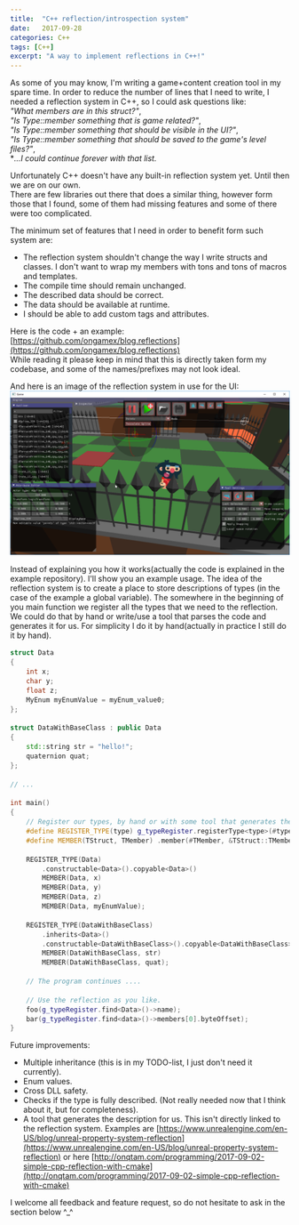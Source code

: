 ```yaml
---
title:  "C++ reflection/introspection system"
date:   2017-09-28
categories: C++
tags: [C++]
excerpt: "A way to implement reflections in C++!"
---
```


As some of you may know, I'm writing a game+content creation tool in my spare time. 
In order to reduce the number of lines that I need to write, I needed a reflection system in C++, so I could ask questions like:   
*"What members are in this struct?"*,  
*"Is Type::member something that is game related?"*,  
*"Is Type::member something that should be visible in the UI?"*,  
*"Is Type::member something that should be saved to the game's level files?"*,  
**...I could continue forever with that list.*  

Unfortunately C++ doesn't have any built-in reflection system yet. Until then we are on our own.  
There are few libraries out there that does a similar thing, however form those that I found, 
some of them had missing features and some of there were too complicated.

The minimum set of features that I need in order to benefit form such system are:
* The reflection system shouldn't change the way I write structs and classes. I don't want to wrap my members with tons and tons of macros and templates.
* The compile time should remain unchanged.
* The described data should be correct.
* The data should be available at runtime.
* I should be able to add custom tags and attributes.

Here is the code + an example: [https://github.com/ongamex/blog.reflections](https://github.com/ongamex/blog.reflections)  
While reading it please keep in mind that this is directly taken form my codebase,
and some of the names/prefixes may not look ideal.  

And here is an image of the reflection system in use for the UI:
![](/assets/images/gamewip.png)  

Instead of explaining you how it works(actually the code is explained in the example repository). I'll show you an example usage.
The idea of the reflection system is to create a place to store descriptions of types (in the case of the example a global variable).
The somewhere in the beginning of you main function we register all the types that we need to the reflection. We could do that by hand 
or write/use a tool that parses the code and generates it for us. For simplicity I do it by hand(actually in practice I still do it by hand).

```cpp
struct Data
{
	int x;
	char y;
	float z;
	MyEnum myEnumValue = myEnum_value0;
};

struct DataWithBaseClass : public Data
{
	std::string str = "hello!";
	quaternion quat;
};

// ...

int main()
{
	// Register our types, by hand or with some tool that generates the code for us.
	#define REGISTER_TYPE(type) g_typeRegister.registerType<type>(#type)
	#define MEMBER(TStruct, TMember) .member(#TMember, &TStruct::TMember)	

	REGISTER_TYPE(Data)
		.constructable<Data>().copyable<Data>()
		MEMBER(Data, x) 
		MEMBER(Data, y)
		MEMBER(Data, z)
		MEMBER(Data, myEnumValue);

	REGISTER_TYPE(DataWithBaseClass)
		.inherits<Data>()
		.constructable<DataWithBaseClass>().copyable<DataWithBaseClass>()
		MEMBER(DataWithBaseClass, str) 
		MEMBER(DataWithBaseClass, quat);

	// The program continues ....
	
	// Use the reflection as you like.
	foo(g_typeRegister.find<Data>()->name);
	bar(g_typeRegister.find<data>()->members[0].byteOffset);
}

```

Future improvements:  
* Multiple inheritance (this is in my TODO-list, I just don't need it currently).
* Enum values.
* Cross DLL safety.
* Checks if the type is fully described. (Not really needed now that I think about it, but for completeness).
* A tool that generates the description for us. This isn't directly linked to the reflection system. Examples are
[https://www.unrealengine.com/en-US/blog/unreal-property-system-reflection](https://www.unrealengine.com/en-US/blog/unreal-property-system-reflection) or here
[http://onqtam.com/programming/2017-09-02-simple-cpp-reflection-with-cmake](http://onqtam.com/programming/2017-09-02-simple-cpp-reflection-with-cmake)
  
I welcome all feedback and feature request, so do not hesitate to ask in the section below ^_^
  
  